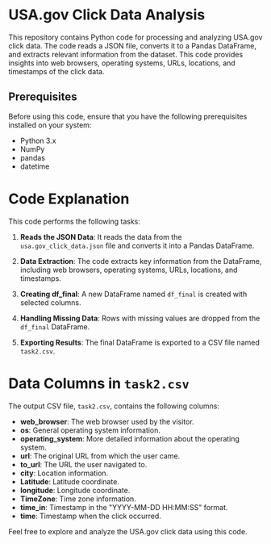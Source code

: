 # USA.gov Click Data Analysis

This repository contains Python code for processing and analyzing USA.gov click data. The code reads a JSON file, converts it to a Pandas DataFrame, and extracts relevant information from the dataset. This code provides insights into web browsers, operating systems, URLs, locations, and timestamps of the click data.

## Prerequisites

Before using this code, ensure that you have the following prerequisites installed on your system:

- Python 3.x
- NumPy
- pandas
- datetime



# Code Explanation

This code performs the following tasks:

1. **Reads the JSON Data**: It reads the data from the `usa.gov_click_data.json` file and converts it into a Pandas DataFrame.

2. **Data Extraction**: The code extracts key information from the DataFrame, including web browsers, operating systems, URLs, locations, and timestamps.

3. **Creating df_final**: A new DataFrame named `df_final` is created with selected columns.

4. **Handling Missing Data**: Rows with missing values are dropped from the `df_final` DataFrame.

5. **Exporting Results**: The final DataFrame is exported to a CSV file named `task2.csv`.

# Data Columns in `task2.csv`

The output CSV file, `task2.csv`, contains the following columns:

- **web_browser**: The web browser used by the visitor.
- **os**: General operating system information.
- **operating_system**: More detailed information about the operating system.
- **url**: The original URL from which the user came.
- **to_url**: The URL the user navigated to.
- **city**: Location information.
- **Latitude**: Latitude coordinate.
- **longitude**: Longitude coordinate.
- **TimeZone**: Time zone information.
- **time_in**: Timestamp in the "YYYY-MM-DD HH:MM:SS" format.
- **time**: Timestamp when the click occurred.

Feel free to explore and analyze the USA.gov click data using this code.


